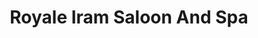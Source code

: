 ---
title: "Royale Iram Saloon And Spa"
url: /bangalore/royale-iram-saloon-and-spa/
shop: beauty
---